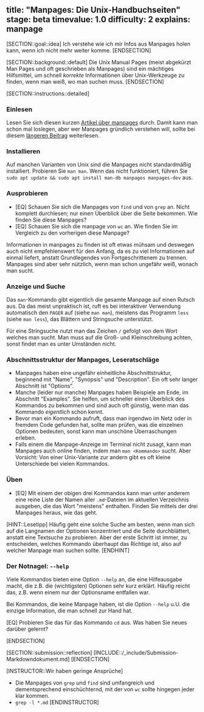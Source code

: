 title: "Manpages: Die Unix-Handbuchseiten"
stage: beta
timevalue: 1.0
difficulty: 2
explains: manpage
---

[SECTION::goal::idea]
Ich verstehe wie ich mir Infos aus Manpages holen kann, wenn ich nicht mehr weiter komme.
[ENDSECTION]

[SECTION::background::default]
Die Unix Manual Pages (meist abgekürzt Man Pages und oft geschrieben als Manpages) 
sind ein mächtiges Hilfsmittel, um schnell _korrekte_ Informationen über Unix-Werkzeuge zu finden, 
wenn man weiß, wo man suchen muss.
[ENDSECTION]

[SECTION::instructions::detailed]

### Einlesen

Lesen Sie sich diesen kurzen
[Artikel über manpages](https://www.baeldung.com/linux/man-pages)
durch.
Damit kann man schon mal loslegen, aber wer Manpages gründlich verstehen will,
sollte bei diesem
[längeren Beitrag](https://itsfoss.com/linux-man-page-guide/) 
weiterlesen.


### Installieren

Auf manchen Varianten von Unix sind die Manpages nicht standardmäßig installiert.
Probieren Sie `man man`. 
Wenn das nicht funktioniert, führen Sie 
`sudo apt update && sudo apt install man-db manpages manpages-dev` aus.


### Ausprobieren

- [EQ] Schauen Sie sich die Manpages von `find` und von `grep` an.
  Nicht komplett durchlesen; nur einen Überblick über die Seite bekommen.
  Wie finden Sie diese Manpages?
- [EQ] Schauen Sie sich die manpage von `wc` an. 
  Wie finden Sie im Vergleich zu den vorherigen diese Manpage?

Informationen in manpages zu finden ist oft etwas mühsam und deswegen auch nicht 
empfehlenswert für den Anfang, da es zu viel Informationen auf einmal liefert, anstatt
Grundlegendes von Fortgeschrittenem zu trennen.
Manpages sind aber sehr nützlich, wenn man schon ungefähr weiß, wonach man sucht.


### Anzeige und Suche

Das `man`-Kommando gibt eigentlich die gesamte Manpage auf einen Rutsch aus.
Da das meist unpraktisch ist, ruft es bei interaktiver Verwendung automatisch
den `PAGER` auf (siehe `man man`), meistens das Programm `less` (siehe `man less`),
das Blättern und Stringsuche unterstützt.

Für eine Stringsuche nutzt man das Zeichen `/` gefolgt von 
dem Wort welches man sucht. Man muss auf die Groß- und Kleinschreibung achten, 
sonst findet man es unter Umständen nicht.


### Abschnittsstruktur der Manpages, Leseratschläge

- Manpages haben eine ungefähr einheitliche Abschnittstruktur, beginnend mit
  "Name", "Synopsis" und "Description".
  Ein oft sehr langer Abschnitt ist "Options".
- Manche (leider nur manche) Manpages haben Beispiele am Ende, im Abschnitt "Examples". 
  Sie helfen, um schneller einen Überblick des Kommandos zu bekommen
  und sind auch oft günstig, wenn man das Kommando _eigentlich_ schon kennt.
- Bevor man ein Kommando aufruft, dass man irgendwo im Netz oder in fremdem Code gefunden hat,
  sollte man prüfen, was die einzelnen Optionen bedeuten, 
  sonst kann man unschöne Überraschungen erleben. 
- Falls einem die Manpage-Anzeige im Terminal nicht zusagt, kann man Manpages auch online finden, 
  indem man `man <Kommando>` sucht.
  Aber Vorsicht: Von einer Unix-Variante zur andern gibt es oft kleine Unterschiede bei 
  vielen Kommandos.


### Üben

- [EQ] Mit einem der obigen drei Kommandos kann man unter anderem eine reine Liste der Namen
  aller `.md`-Dateien im aktuellen Verzeichnis ausgeben, die das Wort "meistens" enthalten.
  Finden Sie mittels der drei Manpages heraus, wie das geht.

[HINT::Lesetipp]
Häufig geht eine solche Suche am besten, wenn man sich auf die Langnamen der
Optionen konzentriert und die Seite durchblättert, anstatt eine Textsuche zu probieren.
Aber der erste Schritt ist immer, zu entscheiden, welches Kommando überhaupt das Richtige ist,
also auf welcher Manpage man suchen sollte.
[ENDHINT]


### Der Notnagel: `--help`

Viele Kommandos bieten eine Option `--help` an, die eine Hilfeausgabe macht,
die z.B. die (wichtigsten) Optionen sehr kurz erklärt.
Häufig reicht das, z.B. wenn einem nur der Optionsname entfallen war.

Bei Kommandos, die keine Manpage haben, ist die Option `--help` u.U. 
die einzige Information, die man schnell zur Hand hat.

[EQ] Probieren Sie das für das Kommando `cd` aus.
Was haben Sie neues darüber gelernt?

[ENDSECTION]

[SECTION::submission::reflection]
[INCLUDE::/_include/Submission-Markdowndokument.md]
[ENDSECTION]

[INSTRUCTOR::Wir haben geringe Ansprüche]
- Die Manpages von `grep` und `find` sind umfangreich und dementsprechend einschüchternd,
  mit der von `wc` sollte hingegen jeder klar kommen.
- `grep -l *.md`
[ENDINSTRUCTOR]